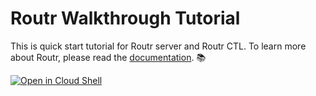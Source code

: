 # Routr Walkthrough Tutorial

This is quick start tutorial for Routr server and Routr CTL. To learn more about Routr, please read the [documentation](https://routr.io/docs/overview). 📚

[![Open in Cloud Shell](https://gstatic.com/cloudssh/images/open-btn.png)](https://console.cloud.google.com/cloudshell/open?git_repo=https://github.com/fonoster/routr-walkthrough-tutorial&tutorial=tutorial.md)
